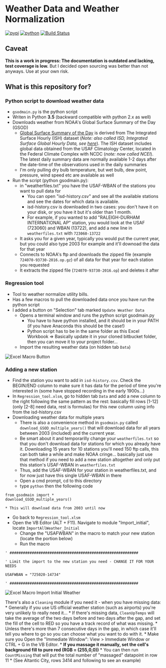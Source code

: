 # Weather Data and Weather Normalization


[![pypi](https://img.shields.io/pypi/v/pygsod.svg)](https://pypi.org/project/pygsod/)
[![python](https://img.shields.io/pypi/pyversions/pygsod.svg)](https://pypi.org/project/pygsod/)
[![Build Status](https://github.com/jmarrec/pygsod/actions/workflows/dev.yml/badge.svg)](https://github.com/jmarrec/pygsod/actions/workflows/dev.yml)

## Caveat

**This is a work in progress: The documentation is outdated and lacking, test coverage is low.** But I decided open sourcing was better than not anyways.
Use at your own risk.

## What is this repository for? ###

### Python script to download weather data

* `gsodmain.py` is the python script
* Writen in Python **3.5** (backward compatible with python 2.x as well)
* Downloads weather from NOAA's Global Surface Summary of the Day (GSOD)
    * [Global Surface Summary of the Day](https://data.noaa.gov/dataset/global-surface-summary-of-the-day-gsod) is derived from The Integrated Surface Hourly (ISH) dataset (*Note: also called ISD, Integrated Surface Global Hourly Data, see [here](https://www.ncdc.noaa.gov/isd)*). The ISH dataset includes global data obtained from the USAF Climatology Center, located in the Federal Climate Complex with NCDC (*note: now called NCEI*). The latest daily summary data are normally available 1-2 days after the date-time of the observations used in the daily summaries
    * I'm only pulling dry bulb temperature, but wet bulb, dew point, pressure, wind speed etc are available as well
* Run the script (python gsodmain.py):
    * in "weatherfiles.txt" you have the USAF-WBAN of the stations you want to pull data for
        * You can open "isd-history.csv" and see all the available stations and see the dates for which data is available.
        * isd-history.csv is downloaded in two cases: you don't have it on your disk, or you have it but it's older than 1 month.
        * For example, if you wanted to add "RALEIGH-DURHAM INTERNATIONAL AP" station, you would look at the USAF (723060) and WBAN (13722), and add a new line in `weatherfiles.txt` with `723060-13722`
    * It asks you for a given year, typically you would put the current year, but you could also type 2003 for example and it'll downoad the data for that year
    * Connects to NOAA's ftp and downloads the zipped file (example `724070-93730-2016.op.gz`) of all data for that year for each station you requested
    * It extracts the zipped file (`724070-93730-2016.op`) and deletes it after

### Regression tool

* Tool to weather normalize utility bills.
* Has a few macros to pull the downloaded data once you have run the python script
* I added a button on "Selection" tab marked `Update Weather Data`
    * Opens a terminal window and runs the python script gsodmain.py
        * You have to have python installed, and it should be in your PATH (if you have Anaconda this should be the case!)
        * Python script has to be in the same folder as this Excel Workbook => Basically update it in your cloned bitbucket folder, then you can move it to your project folder...
    * Import the resulting weather data (on hidden tab `Data`)

![Excel Macro Button](doc/images/excel_macro_button.png)

### Adding a new station ###

* Find the station you want to add in `isd-history.csv`. Check the BEGIN/END column to make sure it has data for the period of time you're interested in (some have stopped recording in the early 1900s...)
* In `Regression_tool.xlsm`, go to hidden tab `Data` and add a new column to the right following the same pattern as the rest: basically fill rows [1-12] (only [2-8] need data, rest is formulas) for this new column using info from the isd-history.csv
* Downloading weather data for multiple years
    * There is also a convenience method in `gsodmain.py` called `download_GSOD_multiple_years()` that will download data for all years between 2003 (included) and the current year.
    * Be smart about it and temporarilly change your `weatherfiles.txt` so that you don't download data for stations for which you already have it. Downloading 15 years for 10 stations you'll need 150 ftp calls, this can both take a while and make NOAA cringe... basically just use that method if you need to add a new station altogether and only put this station's USAF-WBAN in `weatherfiles.txt`
    * Thus, add the USAF-WBAN for your station in weatherfiles.txt, and for now just have this single USAF-WBAN in there
    * Open a cmd prompt, cd to this directory
    * type `python` then the following code

```
from gsodmain import *
download_GSOD_multiple_years()
```
    * This will download data from 2003 until now

* Go back to `Regression_tool.xlsm`
* Open the VB Editor (ALT + F11). Navigate to module "Import_initial", locate `ImportAllWeather_Initial`
    * Change the "USAFWBAN" in the macro to match your new station (locate the portion below)
    * Run the macro

```
' ##########################################################

' Limit the import to the new station you need - CHANGE IT FOR YOUR NEEDS

USAFWBAN = "725020-14734"

' ##########################################################
```



![Excel Macro Import Initial Weather](doc/images/add_station_initial_import.png)

There's also a `Cleaning` module if you need it - when you have missing data:
    * Generally if you use US official weather station (such as airports) you're very unlikely to really need it...
    * If there's missing data, `CleanUpTemps` will take the average of the two days before and two days after the gap, and set the fill of the cell to RED so you have a track record of what was missing.
    * Unless there's more than 7 consecutive days in the gap, in which case it'll tell you where to go so you can choose what you want to do with it.
        * Make sure you Open the "Immediate Window": View > Immediate Window or CTRL + G in the VB Editor.
        * **If you massage it manually, set the cell's background fill to pure red (RGB = (255,0,0))**
    *  You can then run `CountMissing` that will put the total number of "massaged" datapoint in row 11
    * (See Altantic City, rows 3414 and following to see an example)
